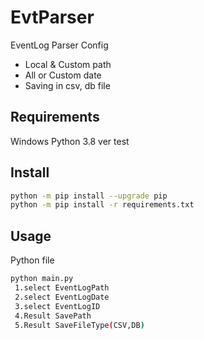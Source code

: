 # EvtParser
EventLog Parser Config
 - Local & Custom path
 - All or Custom date
 - Saving in csv, db file

## Requirements
Windows
Python 3.8 ver test

## Install
```bash
python -m pip install --upgrade pip
python -m pip install -r requirements.txt
```

## Usage
Python file
```bash
python main.py
 1.select EventLogPath
 2.select EventLogDate
 3.select EventLogID
 4.Result SavePath
 5.Result SaveFileType(CSV,DB)
```